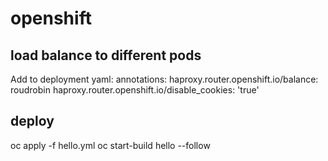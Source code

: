 # openshift

## load balance to different pods

Add to deployment yaml:
  annotations:
    haproxy.router.openshift.io/balance: roudrobin
    haproxy.router.openshift.io/disable_cookies: 'true'

## deploy
oc apply -f hello.yml
oc start-build hello --follow

